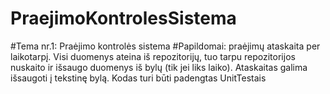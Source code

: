 # PraejimoKontrolesSistema
#Tema nr.1: Praėjimo kontrolės sistema
#Papildomai: praėjimų ataskaita per laikotarpį. Visi duomenys ateina iš repozitorijų, tuo tarpu
repozitorijos nuskaito ir išsaugo duomenys iš bylų (tik jei liks laiko). Ataskaitas galima išsaugoti į
tekstinę bylą. Kodas turi būti padengtas UnitTestais
